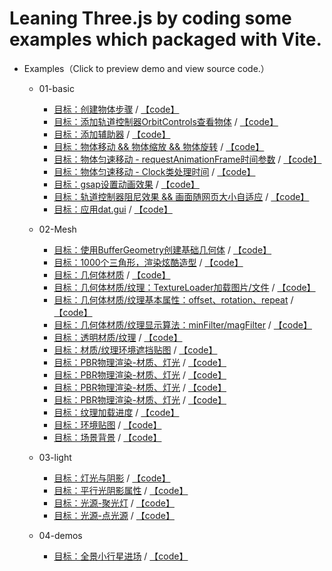 # Leaning Three.js by coding some examples which packaged with Vite.
- Examples（Click to preview demo and view source code.）
  - 01-basic
    - [目标：创建物体步骤](https://mcc1999.github.io/learning-threejs/src/pages/01-basic_01-main.html) / [【code】](src/examples/01-basic/01-main.ts)
    - [目标：添加轨道控制器OrbitControls查看物体](https://mcc1999.github.io/learning-threejs/src/pages/01-basic_02-main.html) / [【code】](src/examples/01-basic/02-main.ts)
    - [目标：添加辅助器](https://mcc1999.github.io/learning-threejs/src/pages/01-basic_03-main.html) / [【code】](src/examples/01-basic/03-main.ts)
    - [目标：物体移动 && 物体缩放 && 物体旋转](https://mcc1999.github.io/learning-threejs/src/pages/01-basic_04-main.html) / [【code】](src/examples/01-basic/04-main.ts)
    - [目标：物体匀速移动 - requestAnimationFrame时间参数](https://mcc1999.github.io/learning-threejs/src/pages/01-basic_05-main.html) / [【code】](src/examples/01-basic/05-main.ts)
    - [目标：物体匀速移动 - Clock类处理时间](https://mcc1999.github.io/learning-threejs/src/pages/01-basic_06-main.html) / [【code】](src/examples/01-basic/06-main.ts)
    - [目标：gsap设置动画效果](https://mcc1999.github.io/learning-threejs/src/pages/01-basic_07-main.html) / [【code】](src/examples/01-basic/07-main.ts)
    - [目标：轨道控制器阻尼效果 && 画面随网页大小自适应](https://mcc1999.github.io/learning-threejs/src/pages/01-basic_08-main.html) / [【code】](src/examples/01-basic/08-main.ts)
    - [目标：应用dat.gui](https://mcc1999.github.io/learning-threejs/src/pages/01-basic_09-main.html) / [【code】](src/examples/01-basic/09-main.ts)

  - 02-Mesh
    - [目标：使用BufferGeometry创建基础几何体](https://mcc1999.github.io/learning-threejs/src/pages/02-Mesh_01-main.html) / [【code】](src/examples/02-Mesh/01-main.ts)
    - [目标：1000个三角形，渲染炫酷造型](https://mcc1999.github.io/learning-threejs/src/pages/02-Mesh_02-main.html) / [【code】](src/examples/02-Mesh/02-main.ts)
    - [目标：几何体材质](https://mcc1999.github.io/learning-threejs/src/pages/02-Mesh_03-main.html) / [【code】](src/examples/02-Mesh/03-main.ts)
    - [目标：几何体材质/纹理：TextureLoader加载图片/文件](https://mcc1999.github.io/learning-threejs/src/pages/02-Mesh_04-main.html) / [【code】](src/examples/02-Mesh/04-main.ts)
    - [目标：几何体材质/纹理基本属性：offset、rotation、repeat](https://mcc1999.github.io/learning-threejs/src/pages/02-Mesh_05-main.html) / [【code】](src/examples/02-Mesh/05-main.ts)
    - [目标：几何体材质/纹理显示算法：minFilter/magFilter](https://mcc1999.github.io/learning-threejs/src/pages/02-Mesh_06-main.html) / [【code】](src/examples/02-Mesh/06-main.ts)
    - [目标：透明材质/纹理](https://mcc1999.github.io/learning-threejs/src/pages/02-Mesh_07-main.html) / [【code】](src/examples/02-Mesh/07-main.ts)
    - [目标：材质/纹理环境遮挡贴图](https://mcc1999.github.io/learning-threejs/src/pages/02-Mesh_08-main.html) / [【code】](src/examples/02-Mesh/08-main.ts)
    - [目标：PBR物理渲染-材质、灯光](https://mcc1999.github.io/learning-threejs/src/pages/02-Mesh_09-main.html) / [【code】](src/examples/02-Mesh/09-main.ts)
    - [目标：PBR物理渲染-材质、灯光](https://mcc1999.github.io/learning-threejs/src/pages/02-Mesh_10-main.html) / [【code】](src/examples/02-Mesh/10-main.ts)
    - [目标：PBR物理渲染-材质、灯光](https://mcc1999.github.io/learning-threejs/src/pages/02-Mesh_11-main.html) / [【code】](src/examples/02-Mesh/11-main.ts)
    - [目标：PBR物理渲染-材质、灯光](https://mcc1999.github.io/learning-threejs/src/pages/02-Mesh_12-main.html) / [【code】](src/examples/02-Mesh/12-main.ts)
    - [目标：纹理加载进度](https://mcc1999.github.io/learning-threejs/src/pages/02-Mesh_13-main.html) / [【code】](src/examples/02-Mesh/13-main.ts)
    - [目标：环境贴图](https://mcc1999.github.io/learning-threejs/src/pages/02-Mesh_14-main.html) / [【code】](src/examples/02-Mesh/14-main.ts)
    - [目标：场景背景](https://mcc1999.github.io/learning-threejs/src/pages/02-Mesh_15-main.html) / [【code】](src/examples/02-Mesh/15-main.ts)

  - 03-light
    - [目标：灯光与阴影](https://mcc1999.github.io/learning-threejs/src/pages/03-light_01-main.html) / [【code】](src/examples/03-light/01-main.ts)
    - [目标：平行光阴影属性](https://mcc1999.github.io/learning-threejs/src/pages/03-light_02-main.html) / [【code】](src/examples/03-light/02-main.ts)
    - [目标：光源-聚光灯](https://mcc1999.github.io/learning-threejs/src/pages/03-light_03-main.html) / [【code】](src/examples/03-light/03-main.ts)
    - [目标：光源-点光源](https://mcc1999.github.io/learning-threejs/src/pages/03-light_04-main.html) / [【code】](src/examples/03-light/04-main.ts)

  - 04-demos
    - [目标：全景小行星进场](https://mcc1999.github.io/learning-threejs/src/pages/04-demos_01-main.html) / [【code】](src/examples/04-demos/01-main.ts)


